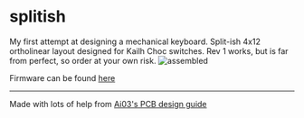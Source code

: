 # splitish
My first attempt at designing a mechanical keyboard. Split-ish 4x12 ortholinear layout designed for Kailh Choc switches. Rev 1 works, but is far from perfect, so order at your own risk.
![assembled](https://i.imgur.com/6gnYPIp.jpg)

Firmware can be found [here](https://github.com/RSchneyer/qmk_firmware/tree/splitish/keyboards/splitish)
___
Made with lots of help from [Ai03's PCB design guide](https://wiki.ai03.me/books/pcb-design)
